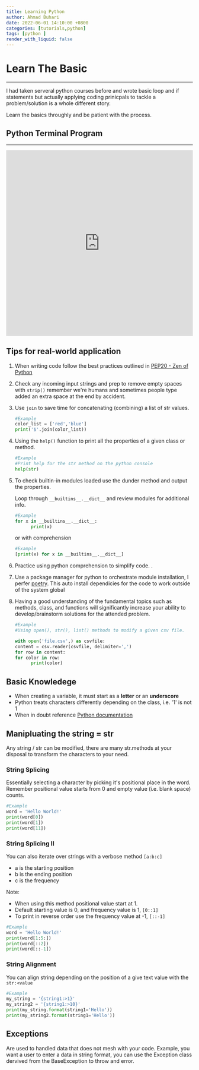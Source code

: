 ```yaml
---
title: Learning Python
author: Ahmad Buhari
date: 2022-06-01 14:10:00 +0800
categories: [tutorials,python]
tags: [python ]
render_with_liquid: false
---
```



# Learn The Basic
---
I had taken serveral python courses before and wrote basic loop and if statements but actually applying coding prinicpals to tackle a problem/solution is a whole different story.

Learn the basics throughly and be patient with the process. 


## Python Terminal Program
---
<iframe frameborder="0" width="100%" height="500px" src="https://replit.com/@AhmadBuhari/Python-Labs?embed=true"></iframe>

## Tips for real-world application

1. When writing code follow the best practices outlined in [PEP20 - Zen of Python](https://peps.python.org/pep-0020/)

2. Check any incoming input strings and prep to remove empty spaces with `strip()` remember we're humans and sometimes people type added an extra space at the end by accident. 

3.  Use `join` to save time for concatenating (combining) a list of str values. 
  
      ```python
      #Example
      color_list = ['red','blue']
      print('$'.join(color_list))
      ```   


4. Using the `help()` function to print all the properties of a given class or method.

      ```python
      #Example
      #Print help for the str method on the python console
      help(str)
      
      ```


5. To check builtin-in modules loaded use the dunder method and output the properties.

      Loop through `__builtins__.__dict__` and review modules for additional info.
      ```python
      #Example
      for x in __builtins__.__dict__:
            print(x)
      ```
      or with comprehension
      ```python
      #Example
      [print(x) for x in __builtins__.__dict__]
      ```
6. Practice using python comprehension to simplify code.  .  

7. Use a package manager for python to orchestrate module installation, I perfer [poetry](https://python-poetry.org/docs/). This auto install dependicies for the code to work outside of the system global 

8. Having a good understanding of the fundamental topics such as methods, class, and functions will significantly increase your ability to develop/brainstorm solutions for the attended problem.

      ```python
      #Example
      #Using open(), str(), list() methods to modify a given csv file.

      with open('file.csv',) as csvfile:
      content = csv.reader(csvfile, delimiter=',')
      for row in content:
      for color in row:
            print(color)   

      ```


## Basic Knowledege
- When creating a variable, it must start as a **letter** or an **underscore**
- Python treats characters differently depending on the class, i.e. '1' is not 1
- When in doubt reference [Python documentation](https://docs.python.org/)

## Manipluating the string = str 
Any string / str can be modified, there are many str.methods at your disposal to transform the characters to your need.

### String Splicing
Essentially selecting a character by picking it's positional place in the word. Remember positional value starts from 0 and empty value (i.e. blank space) counts.
```python
#Example
word = 'Hello World!'
print(word[0])
print(word[1])
print(word[11])
```

### String Splicing II
You can also iterate over strings with a verbose method `[a:b:c]`
- a is the starting position
- b is the ending position
- c is the frequency

Note: 
- When using this method positional value start at 1.
- Default starting value is 0, and  frequency value is 1, `[0::1]`
- To print in reverse order use the frequency value at -1, `[::-1]`

```python
#Example
word = 'Hello World!'
print(word[1:5:])
print(word[::2])
print(word[::-1])

```

### String Alignment
You can align string depending on the position of a give text value with the `str:<value`
```python
#Example
my_string = '{string1:>1}'
my_string2 = '{string1:>10}'
print(my_string.format(string1='Hello'))
print(my_string2.format(string1='Hello'))
```


## Exceptions
Are used to handled data that does not mesh with your code. Example, you want a user to enter a data in string format, you can use the Exception class dervived from the BaseException to throw and error.



